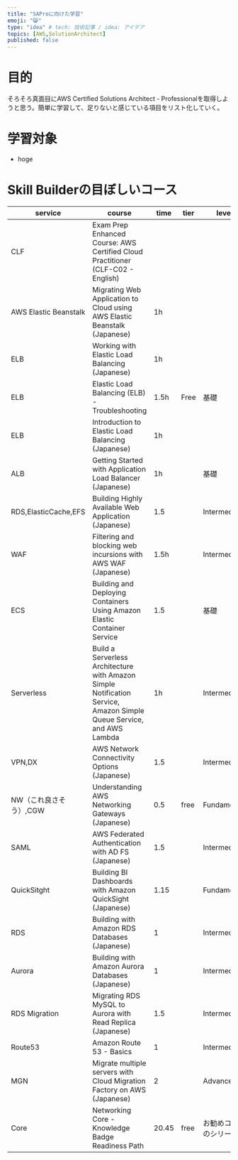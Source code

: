 ```yaml
---
title: "SAProに向けた学習"
emoji: "😸"
type: "idea" # tech: 技術記事 / idea: アイデア
topics: [AWS,SolutionArchitect]
published: false
---
```


# 目的
そろそろ真面目にAWS Certified Solutions Architect - Professionalを取得しようと思う。簡単に学習して、足りないと感じている項目をリスト化していく。

# 学習対象
- hoge

# Skill Builderの目ぼしいコース
|service|course|time|tier|level|
| ---- |----|----|----|----|
|CLF|Exam Prep Enhanced Course: AWS Certified Cloud Practitioner (CLF-C02 - English)||||
|AWS Elastic Beanstalk|Migrating Web Application to Cloud using AWS Elastic Beanstalk (Japanese)|1h|||
|ELB|Working with Elastic Load Balancing (Japanese) |1h|||
|ELB|Elastic Load Balancing (ELB) - Troubleshooting |1.5h|Free|基礎|
|ELB|Introduction to Elastic Load Balancing (Japanese)|1h|||
|ALB|Getting Started with Application Load Balancer (Japanese)|1h||基礎|
|RDS,ElasticCache,EFS|Building Highly Available Web Application (Japanese)|1.5||Intermediate|
|WAF|Filtering and blocking web incursions with AWS WAF (Japanese)|1.5h||Intermediate|
|ECS|Building and Deploying Containers Using Amazon Elastic Container Service |1.5||基礎|
|Serverless|Build a Serverless Architecture with Amazon Simple Notification Service, Amazon Simple Queue Service, and AWS Lambda|1h||Intermediate|
|VPN,DX|AWS Network Connectivity Options (Japanese)|1.5||Intermediate|
|NW（これ良さそう）,CGW|Understanding AWS Networking Gateways (Japanese) |0.5|free|Fundamental|
|SAML|AWS Federated Authentication with AD FS (Japanese)|1.5||Intermediate|
|QuickSitght|Building BI Dashboards with Amazon QuickSight (Japanese)|1.15||Fundamental|
|RDS|Building with Amazon RDS Databases (Japanese)|1||Intermediate|
|Aurora|Building with Amazon Aurora Databases (Japanese)|1||Intermediate|
|RDS Migration|Migrating RDS MySQL to Aurora with Read Replica (Japanese)|1.5||Intermediate|
|Route53|Amazon Route 53 - Basics|1||Intermediate|
|MGN|Migrate multiple servers with Cloud Migration Factory on AWS (Japanese)|2||Advanced|
|Core|Networking Core - Knowledge Badge Readiness Path|20.45|free|お勧めコースのシリーズだ|